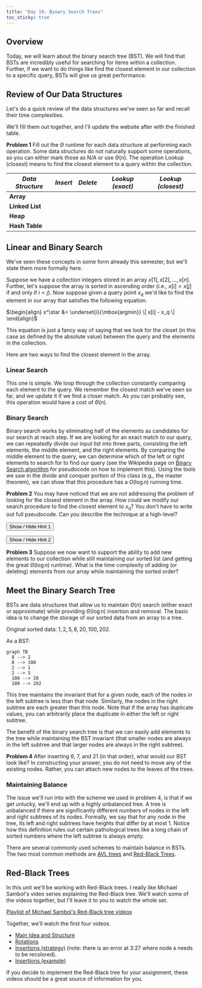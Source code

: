 ```yaml
---
title: "Day 19: Binary Search Trees"
toc_sticky: true
---
```


<script type="text/javascript">
function HideShowElement(divID) {
    const x = document.getElementById(divID);
    if (x.style.display === "none") {
        x.style.display = "block";
    } else {
        x.style.display = "none";
    }
}
</script>

## Overview

Today, we will learn about the binary search tree (BST).  We will find that BSTs are incredibly useful for searching for items within a collection.  Further, if we want to do things like find the closest element in our collection to a specific query, BSTs will give us great performance.

## Review of Our Data Structures

Let's do a quick review of the data structures we've seen so far and recall their time complexities.

We'll fill them out together, and I'll update the website after with the finished table.

**Problem 1** Fill out the $\Theta$ runtime for each data structure at performing each operation.  Some data structures do not naturally support some operations, so you can either mark those as N/A or use $\Theta(n)$.  The operation Lookup (closest) means to find the closest element to a query within the collection.

| *Data Structure* | *Insert* | *Delete* | *Lookup (exact)* | *Lookup (closest)* |
|------------------|----------|----------|------------------|--------------------|
| **Array**        |          |          |                  |                    |
| **Linked List**  |          |          |                  |                    |
| **Heap**         |          |          |                  |                    |
| **Hash Table**   |          |          |                  |                    |

## Linear and Binary Search

We've seen these concepts in some form already this semester, but we'll state them more formally here.

Suppose we have a collection integers stored in an array $x[1], x[2], \ldots, x[n]$.  Further, let's suppose the array is sorted in ascending order (i.e., $x[i] < x[j]$ if and only if $i < j$).  Now suppose given a query point $x_q$ we'd like to find the element in our array that satisfies the following equation.

$\begin{align} x^\star &= \underset{i}{\mbox{argmin}} \| x[i] - x_q \| \end{align}$

This equation is just a fancy way of saying that we look for the closet (in this case as defined by the absolute value) between the query and the elements in the collection.

Here are two ways to find the closest element in the array.

### Linear Search

This one is simple.  We loop through the collection constantly comparing each element to the query.  We remember the closest match we've seen so far, and we update it if we find a closer match.  As you can probably see, this operation would have a cost of $\Theta(n)$.

### Binary Search

Binary search works by eliminating half of the elements as candidates for our search at reach step.  If we are looking for an exact match to our query, we can repeatedly divide our input list into three parts, consisting the left elements, the middle element, and the right elements.  By comparing the middle element to the query, we can determine which of the left or right elements to search for to find our query (see the Wikipedia page on [Binary Search algorithm](https://en.wikipedia.org/wiki/Binary_search_algorithm) for pseudocode on how to implement this).  Using the tools we saw in the divide and conquer portion of this class (e.g., the master theorem), we can show that this procedure has a $O(\log n)$ running time.

**Problem 2** You may have noticed that we are not addressing the problem of looking for the closest element in the array. How could we modify our search procedure to find the closest element to $x_q$?  You don't have to write out full pseudocode.  Can you describe the technique at a high-level?

<button onclick="HideShowElement(&quot;HideShow1&quot;)">Show / Hide Hint 1</button>
<div id="HideShow1" style="display:none">
You may find the concept of predecessor and successor to be useful here.  The successor of $x_q$ is the closest element in the collection that is larger than $x_q$.  The predecessor is the closest element in the collection that is smaller than $x_q$.
</div>

<button onclick="HideShowElement(&quot;HideShow2&quot;)">Show / Hide Hint 2</button>
<div id="HideShow2" style="display:none">
Either the predecessor or the successor is guaranteed to be the closest to the query. 
</div>

**Problem 3** Suppose we now want to support the ability to add new elements to our collection while still maintaining our sorted list (and getting the great $\Theta(\log n)$ runtime).  What is the time complexity of adding (or deleting) elements from our array while maintaining the sorted order?

## Meet the Binary Search Tree

BSTs are data structures that allow us to maintain $\Theta(n)$ search (either exact or approximate) while providing $\Theta(\log n)$ insertion and removal.  The basic idea is to change the storage of our sorted data from an array to a tree.

Original sorted data: $1, 2, 5, 8, 20, 100, 202$.

As a BST:

```mermaid!
graph TB
  8 --> 2
  8 --> 100
  2 --> 1
  2 --> 5
  100 --> 20
  100 --> 202
```

This tree maintains the invariant that for a given node, each of the nodes in the left subtree is less than that node.  Similarly, the nodes in the right subtree are each greater than this node.  Note that if the array has duplicate values, you can arbitrarily place the duplicate in either the left or right subtree.

The benefit of the binary search tree is that we can easily add elements to the tree while maintaining the BST invariant (that smaller nodes are always in the left subtree and that larger nodes are always in the right subtree).

**Problem 4** After inserting  6, 7, and 21 (in that order), what would our BST look like?  In constructing your answer, you do not need to move any of the existing nodes.  Rather, you can attach new nodes to the leaves of the trees.

### Maintaining Balance

The issue we'll run into with the scheme we used in problem 4, is that if we get unlucky, we'll end up with a highly unbalanced tree.  A tree is unbalanced if there are significantly different numbers of nodes in the left and right subtrees of its nodes.  Formally, we say that for any node in the tree, its left and right subtrees have heights that differ by at most 1.  Notice how this definition rules out certain pathological trees like a long chain of sorted numbers where the left subtree is always empty.

There are several commonly used schemes to maintain balance in BSTs.  The two most common methods are [AVL trees](https://en.wikipedia.org/wiki/AVL_tree) and [Red-Black Trees](https://en.wikipedia.org/wiki/Red%E2%80%93black_tree).

## Red-Black Trees

In this unit we'll be working with Red-Black trees.  I really like Michael Sambol's video series explaining the Red-Black tree.  We'll watch some of the videos together, but I'll leave it to you to watch the whole set.

[Playlist of Michael Sambol's Red-Black tree videos](https://www.youtube.com/playlist?list=PL9xmBV_5YoZNqDI8qfOZgzbqahCUmUEin)

Together, we'll watch the first four videos.

* [Main Idea and Structure](https://www.youtube.com/watch?v=qvZGUFHWChY)
* [Rotations](https://www.youtube.com/watch?v=95s3ndZRGbk)
* [Insertions (strategy)](https://www.youtube.com/watch?v=5IBxA-bZZH8) (note: there is an error at 3:27 where node ``A`` needs to be recolored).
* [Insertions (example)](https://www.youtube.com/watch?v=A3JZinzkMpk)

If you decide to implement the Red-Black tree for your assignment, these videos should be a great source of information for you.